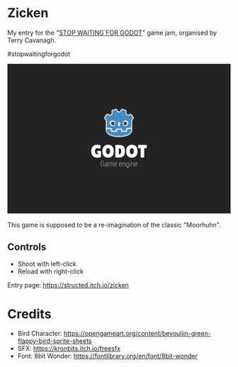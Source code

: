 # Zicken
My entry for the "[STOP WAITING FOR GODOT](https://itch.io/jam/stop-waiting-for-godot)" game jam, organised by Terry Cavanagh.

#stopwaitingforgodot

![Gameplay GIF](art/Zicken_Progress_Score.gif)


This game is supposed to be a re-imagination of the classic "Moorhuhn".

## Controls
* Shoot with left-click
* Reload with right-click

Entry page: https://structed.itch.io/zicken

# Credits

* Bird Character: https://opengameart.org/content/bevouliin-green-flappy-bird-sprite-sheets
* SFX: https://kronbits.itch.io/freesfx
* Font: 8bit Wonder: https://fontlibrary.org/en/font/8bit-wonder